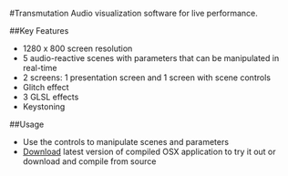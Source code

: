 #Transmutation
Audio visualization software for live performance.

##Key Features
- 1280 x 800 screen resolution
- 5 audio-reactive scenes with parameters that can be manipulated in real-time
- 2 screens: 1 presentation screen and 1 screen with scene controls
- Glitch effect
- 3 GLSL effects
- Keystoning

##Usage
- Use the controls to manipulate scenes and parameters
- [Download](https://github.com/bruzed/transmutation/downloads) latest version of compiled OSX application to try it out or download and compile from source